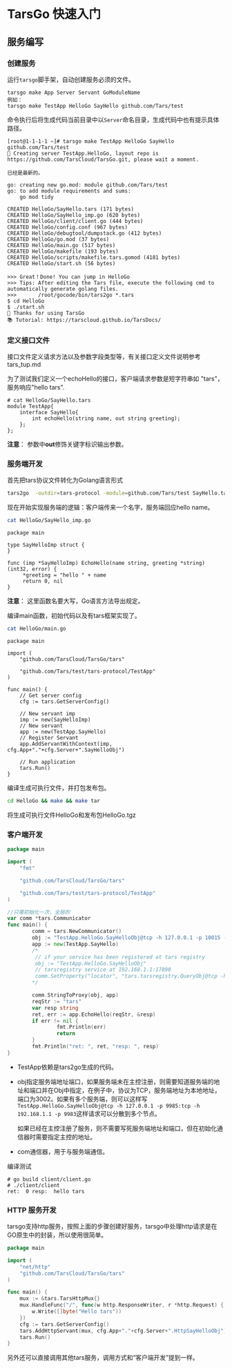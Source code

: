 # TarsGo 快速入门

## 服务编写

### 创建服务

运行`tarsgo`脚手架，自动创建服务必须的文件。

```text
tarsgo make App Server Servant GoModuleName
例如： 
tarsgo make TestApp HelloGo SayHello github.com/Tars/test
```

命令执行后将生成代码当前目录中以`Server`命名目录，生成代码中也有提示具体路径。

```text
[root@1-1-1-1 ~]# tarsgo make TestApp HelloGo SayHello github.com/Tars/test
🚀 Creating server TestApp.HelloGo, layout repo is https://github.com/TarsCloud/TarsGo.git, please wait a moment.

已经是最新的。

go: creating new go.mod: module github.com/Tars/test
go: to add module requirements and sums:
	go mod tidy

CREATED HelloGo/SayHello.tars (171 bytes)
CREATED HelloGo/SayHello_imp.go (620 bytes)
CREATED HelloGo/client/client.go (444 bytes)
CREATED HelloGo/config.conf (967 bytes)
CREATED HelloGo/debugtool/dumpstack.go (412 bytes)
CREATED HelloGo/go.mod (37 bytes)
CREATED HelloGo/main.go (517 bytes)
CREATED HelloGo/makefile (193 bytes)
CREATED HelloGo/scripts/makefile.tars.gomod (4181 bytes)
CREATED HelloGo/start.sh (56 bytes)

>>> Great！Done! You can jump in HelloGo
>>> Tips: After editing the Tars file, execute the following cmd to automatically generate golang files.
>>>       /root/gocode/bin/tars2go *.tars
$ cd HelloGo
$ ./start.sh
🤝 Thanks for using TarsGo
📚 Tutorial: https://tarscloud.github.io/TarsDocs/
```

### 定义接口文件

接口文件定义请求方法以及参数字段类型等，有关接口定义文件说明参考tars\_tup.md

为了测试我们定义一个echoHello的接口，客户端请求参数是短字符串如 "tars"，服务响应"hello tars".

```text
# cat HelloGo/SayHello.tars 
module TestApp{
    interface SayHello{
        int echoHello(string name, out string greeting); 
    };
};
```

**注意**： 参数中**out**修饰关键字标识输出参数。

### 服务端开发

首先把tars协议文件转化为Golang语言形式

```bash
tars2go  -outdir=tars-protocol -module=github.com/Tars/test SayHello.tars
```

现在开始实现服务端的逻辑：客户端传来一个名字，服务端回应hello name。

```bash
cat HelloGo/SayHello_imp.go
```

```text
package main

type SayHelloImp struct {
}

func (imp *SayHelloImp) EchoHello(name string, greeting *string) (int32, error) {
     *greeting = "hello " + name
     return 0, nil
}
```

**注意**： 这里函数名要大写，Go语言方法导出规定。

编译main函数，初始代码以及有tars框架实现了。

```bash
cat HelloGo/main.go
```

```text
package main

import (
	"github.com/TarsCloud/TarsGo/tars"

	"github.com/Tars/test/tars-protocol/TestApp"
)

func main() {
	// Get server config
	cfg := tars.GetServerConfig()

	// New servant imp
	imp := new(SayHelloImp)
	// New servant
	app := new(TestApp.SayHello)
	// Register Servant
	app.AddServantWithContext(imp, cfg.App+"."+cfg.Server+".SayHelloObj")

	// Run application
	tars.Run()
}
```

编译生成可执行文件，并打包发布包。

```bash
cd HelloGo && make && make tar
```

将生成可执行文件HelloGo和发布包HelloGo.tgz

### 客户端开发

```go
package main

import (
	"fmt"

	"github.com/TarsCloud/TarsGo/tars"

	"github.com/Tars/test/tars-protocol/TestApp"
)

//只需初始化一次，全局的
var comm *tars.Communicator
func main() {
        comm = tars.NewCommunicator()
        obj := "TestApp.HelloGo.SayHelloObj@tcp -h 127.0.0.1 -p 10015 -t 60000"
        app := new(TestApp.SayHello)
        /*
         // if your service has been registered at tars registry
         obj := "TestApp.HelloGo.SayHelloObj"
         // tarsregistry service at 192.168.1.1:17890
         comm.SetProperty("locator", "tars.tarsregistry.QueryObj@tcp -h 192.168.1.1 -p 17890")
        */

        comm.StringToProxy(obj, app)
        reqStr := "tars"
        var resp string
        ret, err := app.EchoHello(reqStr, &resp)
        if err != nil {
                fmt.Println(err)
                return
        }
        fmt.Println("ret: ", ret, "resp: ", resp)
}
```

* TestApp依赖是tars2go生成的代码。
* obj指定服务端地址端口，如果服务端未在主控注册，则需要知道服务端的地址和端口并在Obj中指定，在例子中，协议为TCP，服务端地址为本地地址，端口为3002。如果有多个服务端，则可以这样写`TestApp.HelloGo.SayHelloObj@tcp -h 127.0.0.1 -p 9985:tcp -h 192.168.1.1 -p 9983`这样请求可以分散到多个节点。

  如果已经在主控注册了服务，则不需要写死服务端地址和端口，但在初始化通信器时需要指定主控的地址。

* com通信器，用于与服务端通信。

编译测试

```text
# go build client/client.go
# ./client/client
ret:  0 resp:  hello tars 
```

### HTTP 服务开发

tarsgo支持http服务，按照上面的步骤创建好服务，tarsgo中处理http请求是在GO原生中的封装，所以使用很简单。

```go
package main

import (
	"net/http"
	"github.com/TarsCloud/TarsGo/tars"
)

func main() {
	mux := &tars.TarsHttpMux{}
	mux.HandleFunc("/", func(w http.ResponseWriter, r *http.Request) {
		w.Write([]byte("Hello tars"))
	})
    cfg := tars.GetServerConfig()
	tars.AddHttpServant(mux, cfg.App+"."+cfg.Server+".HttpSayHelloObj") //Register http server
	tars.Run()
}
```

另外还可以直接调用其他tars服务，调用方式和“客户端开发”提到一样。



